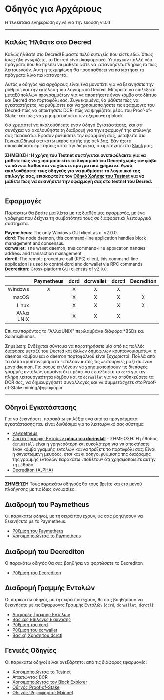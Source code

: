# Οδηγός για Αρχάριους

Η τελευταία ενημέρωση έγινε για την έκδοση v1.0.1

---

## Καλώς Ήλθατε στο Decred

Καλώς ήλθατε στο Decred! Είμαστε πολύ ευτυχείς που είστε εδώ. Όπως ίσως ήδη γνωρίζετε, το Decred είναι διαφορετικό. Υπάρχουν πολλά νέα πράγματα που θα πρέπει να μάθετε ώστε να κατανοήσετε πλήρως το πώς λειτουργούν. Αυτή η τεκμηρίωση θα προσπαθήσει να καταστήσει τα πράγματα λίγο πιο κατανοητά.

Αυτός ο οδηγός για αρχάριους είναι ένα μονοπάτι για να ξεκινήσετε την ρύθμιση και την εκτέλεση του λογισμικού Decred. Μπορείτε να επιλέξετε μεταξύ πολλών προγραμμάτων για να αποκτήσετε έναν κόμβο στο δίκτυο και Decred στο πορτοφόλι σας. Συγκεκριμένα, θα μάθετε πώς να εγκαταστήσετε, να ρυθμίσετε και να χρησιμοποιήσετε τις εφαρμογές του Decred· πώς να αποκτήσετε DCR· πώς να ψηφίζεται μέσω του Proof-of-Stake· και πώς να χρησιμοποιήσετε τον εξερευνητή block.

Θα χρειαστεί να ακολουθήσετε έναν [Οδηγό Εγκατάστασης](#installation-guides), και στη συνέχεια να ακολουθήστε τη διαδρομή για την εφαρμογή της επιλογής σας παρακάτω. Εφόσον ρυθμίσετε την εφαρμογή σας, μεταβείτε στο [Γενικοί Οδηγοί](#general-guides) στο κάτω μέρος αυτής της σελίδας. Εάν έχετε οποιεσδήποτε ερωτήσεις κατά την διάρκεια, συμμετέχετε στο [Slack](/support-directory.md#join-us-on-slack) μας.

**ΣΗΜΕΙΩΣΗ: Η χρήση του Testnet συστήνεται ανεπιφύλακτα για να μάθετε πώς να χρησιμοποιείτε το λογισμικό του Decred χωρίς τον φόβο να κάνετε λάθος και να χάσετε πραγματικά χρήματα. Αφού ακολουθήσετε τους οδηγούς για να ρυθμίσετε το λογισμικό της επιλογής σας, επισκεφτείτε τον [Οδηγό Χρήσης του Testnet](/getting-started/using-testnet.md) για να μάθετε πώς να εκκινήσετε την εφαρμογή σας στο testnet του Decred.**

---

## Εφαρμογές

Παρακάτω θα βρείτε μια λίστα με τις διαθέσιμες εφαρμογές, με ένα γράφημα που δείχνει τη συμβατότητά τους σε διαφορετικά λειτουργικά συστήματα.

**Paymetheus**: The only Windows GUI client as of v2.0.0. <br />
**dcrd**: The node daemon, this command-line application handles block management and consensus. <br />
**dcrwallet**: The wallet daemon, this command-line application handles address and transaction management. <br />
**dcrctl**: The remote procedure call (RPC) client, this command-line application is used to control dcrd and dcrwallet via RPC commands. <br />
**Decrediton**: Cross-platform GUI client as of v2.0.0.

|           | Paymetheus | dcrd | dcrwallet | dcrctl | Decrediton |
| ---------:|:----------:|:----:|:---------:|:------:|:-----------:|
| Windows   | X          | X    | X         | X      |             |
| macOS     |            | X    | X         | X      | X           |
| Linux     |            | X    | X         | X      | X           |
| Άλλα UNIX|            | X    | X         | X      |             |

Επί του παρόντος το "Άλλα UNIX" περιλαμβάνει διάφορα *BSDs και Solaris/illumos.

Σημείωση: Ενδέχεται σύντομα να παρατηρήσετε μία από τις πολλές διαφορές μεταξύ του Decred και άλλων
δημοφιλών κρυπτονομισμάτων: ο daemon κόμβου και ο daemon πορτοφολιού είναι ξεχωριστοί.
Πολλά από τα άλλα κρυπτονομίσματα εκτελούν αυτές τις λειτουργίες μαζί σε έναν μόνο daemon.
Για όσους επιλέγουν να χρησιμοποιήσουν τις διεπαφές γραμμής εντολών, σημαίνει ότι πρέπει
να εκτελέσετε το `dcrd` για την πλήρη λειτουργικότητα κόμβου και το `dcrwallet` για να αποθηκεύσετε τα DCR σας,
να δημιουργήσετε συναλλαγές και να συμμετάσχετε στο Proof-of-Stake mining/ψηφοφορία.

---

## Οδηγοί Εγκατάστασης

Για να ξεκινήσετε, παρακάτω επιλέξτε ενα από τα προγράμματα εγκατάστασης που είναι διαθέσιμα για το λειτουργικό σας σύστημα:

* [Paymetheus](/getting-started/user-guides/paymetheus.md)
* [Σουίτα Γραμμής Εντολών **μέσω του dcrinstall**](/getting-started/user-guides/cli-installation.md) - ΣΗΜΕΙΩΣΗ: Η μέθοδος `dcrinstall` είναι η γρηγορότερη και ευκολότερη για να αποκτήσετε έναν κόμβο γραμμής εντολών και να τρέξετε το πορτοφόλι σας. Είναι η συνιστώμενη μέθοδος, έτσι και οι οδηγοί ρύθμισης της διαδρομής της γραμμής εντολών παρακάτω υποθέτουν ότι χρησιμοποιείτε αυτήν τη μέθοδο.
* [Decrediton (ALPHA)](/getting-started/user-guides/decrediton-setup.md)

---

**ΣΗΜΕΙΩΣΗ** Τους παρακάτω οδηγούς θα τους βρείτε και στο μενού πλοήγησης με τις ίδιες ονομασίες.

## Διαδρομή του Paymetheus

Οι παρακάτω οδηγοί, με τη σειρά που έχουν, θα σας βοηθήσουν να ξεκινήσετε με το Paymetheus:

* [Ρύθμιση του Paymetheus](/getting-started/user-guides/paymetheus.md)
* [Χρησιμοποιώντας το Paymetheus](/getting-started/user-guides/using-paymetheus.md)

## Διαδρομή του Decrediton

Ο παρακάτω οδηγός θα σας βοηθήσει να φορτώσετε το Decrediton:

* [Ρύθμιση του Decrediton](/getting-started/user-guides/decrediton-setup.md)

## Διαδρομή Γραμμής Εντολών

Οι παρακάτω οδηγοί, με τη σειρά που έχουν, θα σας βοηθήσουν να ξεκινήσετε με τις Εφαρμογές Γραμμής Εντολών (`dcrd`, `dcrwallet`, `dcrctl`):

* [Διαφορές Γραμμής Εντολών](/getting-started/cli-differences.md)
* [Βασικές Επιλογές Εκκίνησης](/getting-started/startup-basics.md)
* [Ρύθμιση του dcrd](/getting-started/user-guides/dcrd-setup.md)
* [Ρύθμιση του dcrwallet](/getting-started/user-guides/dcrwallet-setup.md)
* [Βασική Χρήση του dcrctl](/getting-started/user-guides/dcrctl-basics.md)

## Γενικές Οδηγίες

Οι παρακάτω οδηγοί είναι ανεξάρτητοι από τις διάφορες εφαρμογές:

* [Χρησιμοποιώντας το Testnet](/getting-started/using-testnet.md)
* [Αποκτώντας DCR](/getting-started/obtaining-dcr.md)
* [Χρησιμοποιώντας τον Block Explorer](/getting-started/using-the-block-explorer.md)
* [Οδηγός Proof-of-Stake](/mining/proof-of-stake.md)
* [Οδηγός Ψηφοφορίας Mainnet](/getting-started/user-guides/agenda-voting.md)
